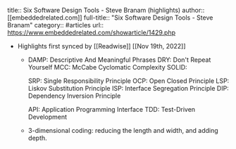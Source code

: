title:: Six Software Design Tools - Steve Branam (highlights)
author:: [[embeddedrelated.com]]
full-title:: "Six Software Design Tools - Steve Branam"
category:: #articles
url:: https://www.embeddedrelated.com/showarticle/1429.php

- Highlights first synced by [[Readwise]] [[Nov 19th, 2022]]
	- DAMP: Descriptive And Meaningful Phrases
	  	DRY: Don't Repeat Yourself
	  	MCC: McCabe Cyclomatic Complexity
	  	SOLID:
	  
	  SRP: Single Responsibility Principle
	  OCP: Open Closed Principle
	  LSP: Liskov Substitution Principle
	  ISP: Interface Segregation Principle
	  DIP: Dependency Inversion Principle
	  
	  	API: Application Programming Interface
	  	TDD: Test-Driven Development
	- 3-dimensional coding: reducing the length and width, and adding depth.